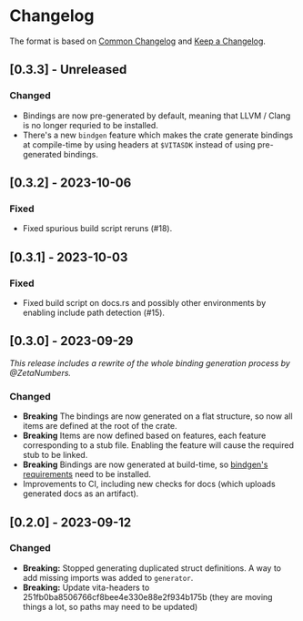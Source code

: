 # Changelog

The format is based on [Common Changelog](https://common-changelog.org/) and [Keep a Changelog](https://keepachangelog.com/en/1.1.0/).

## [0.3.3] - Unreleased

### Changed

- Bindings are now pre-generated by default, meaning that LLVM / Clang is no longer requried to be installed.
- There's a new `bindgen` feature which makes the crate generate bindings at compile-time by using headers at `$VITASDK` instead of using pre-generated bindings.

## [0.3.2] - 2023-10-06

### Fixed

- Fixed spurious build script reruns (#18).

## [0.3.1] - 2023-10-03

### Fixed

- Fixed build script on docs.rs and possibly other environments by enabling include path detection (#15).

## [0.3.0] - 2023-09-29

_This release includes a rewrite of the whole binding generation process by @ZetaNumbers._

### Changed

- **Breaking** The bindings are now generated on a flat structure, so now all items are defined at the root of the crate.
- **Breaking** Items are now defined based on features, each feature corresponding to a stub file. Enabling the feature will cause the required stub to be linked.
- **Breaking** Bindings are now generated at build-time, so [bindgen's requirements](https://rust-lang.github.io/rust-bindgen/requirements.html) need to be installed.
- Improvements to CI, including new checks for docs (which uploads generated docs as an artifact).

## [0.2.0] - 2023-09-12

### Changed

- **Breaking:** Stopped generating duplicated struct definitions. A way to add missing imports was added to `generator`.
- **Breaking:** Update vita-headers to 251fb0ba8506766cf8bee4e330e88e2f934b175b (they are moving things a lot, so paths may need to be updated)
